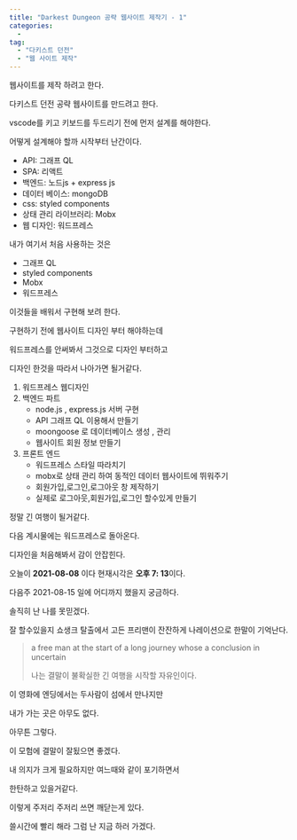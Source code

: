 ```yaml
---
title: "Darkest Dungeon 공략 웹사이트 제작기 - 1"
categories:
  -
tag:
  - "다키스트 던전"
  - "웹 사이트 제작"
---
```


웹사이트를 제작 하려고 한다.

다키스트 던전 공략 웹사이트를 만드려고 한다.

vscode를 키고 키보드를 두드리기 전에 먼저 설계를 해야한다.

어떻게 설계해야 할까 시작부터 난간이다.

- API: 그래프 QL
- SPA: 리액트
- 백엔드: 노드js + express js
- 데이터 베이스: mongoDB
- css: styled components
- 상태 관리 라이브러리: Mobx
- 웹 디자인: 워드프레스

내가 여기서 처음 사용하는 것은

- 그래프 QL
- styled components
- Mobx
- 워드프레스

이것들을 배워서 구현해 보려 한다.

구현하기 전에 웹사이트 디자인 부터 해야하는데

워드프레스를 안써봐서 그것으로 디자인 부터하고

디자인 한것을 따라서 나아가면 될거같다.

1. 워드프레스 웹디자인
2. 백엔드 파트
   - node.js , express.js 서버 구현
   - API 그래프 QL 이용해서 만들기
   - moongoose 로 데이터베이스 생성 , 관리
   - 웹사이트 회원 정보 만들기
3. 프론트 엔드
   - 워드프레스 스타일 따라치기
   - mobx로 상태 관리 하여 동적인 데이터 웹사이트에 뛰워주기
   - 회원가입,로그인,로그아웃 창 제작하기
   - 실제로 로그아웃,회원가입,로그인 할수있게 만들기

정말 긴 여행이 될거같다.

다음 계시물에는 워드프레스로 돌아온다.

디자인을 처음해봐서 감이 안잡힌다.

오늘이 **2021-08-08** 이다 현재시각은 **오후 7: 13**이다.

다음주 2021-08-15 일에 어디까지 했을지 궁금하다.

솔직히 난 나를 못믿겠다.

잘 할수있을지 쇼생크 탈출에서 고든 프리맨이 잔잔하게 나레이션으로 한말이 기억난다.

> a free man at the start of a long journey whose a conclusion in uncertain
>
> 나는 결말이 불확실한 긴 여행을 시작할 자유인이다.

이 영화에 엔딩에서는 두사람이 섬에서 만나지만

내가 가는 곳은 아무도 없다.

아무튼 그렇다.

이 모험에 결말이 잘됬으면 좋겠다.

내 의지가 크게 필요하지만 여느때와 같이 포기하면서

한탄하고 있을거같다.

이렇게 주저리 주저리 쓰면 깨닫는게 있다.

쓸시간에 빨리 해라 그럼 난 지금 하러 가겠다.
